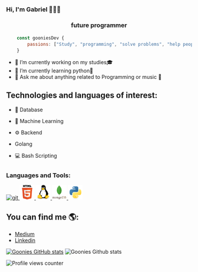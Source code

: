 ### Hi, I'm Gabriel 👋👨‍💻
<h3 align="center">future programmer</h3>

```js
    const gooniesDev {
        passions: ["Study", "programming", "solve problems", "help people"];
    }
```

- 🔭  I’m currently working on my studies🎓
- 🌱  I’m currently learning python🐍
- 💬  Ask me about anything related to Programming or music 🤩 

## Technologies and languages of interest:

- 💾 Database

- 🤖 Machine Learning

- ⚙️ Backend

- Golang

- 💻 Bash Scripting

## 
<h3 align="left">Languages and Tools:</h3>
<p align="left"> <a href="https://git-scm.com/" target="_blank"> <img src="https://www.vectorlogo.zone/logos/git-scm/git-scm-icon.svg" alt="git" width="40" height="40"/> </a> <a href="https://www.w3.org/html/" target="_blank"> <img src="https://raw.githubusercontent.com/devicons/devicon/master/icons/html5/html5-original-wordmark.svg" alt="html5" width="40" height="40"/> </a> <a href="https://www.linux.org/" target="_blank"> <img src="https://raw.githubusercontent.com/devicons/devicon/master/icons/linux/linux-original.svg" alt="linux" width="40" height="40"/> </a> <a href="https://www.mongodb.com/" target="_blank"> <img src="https://raw.githubusercontent.com/devicons/devicon/master/icons/mongodb/mongodb-original-wordmark.svg" alt="mongodb" width="40" height="40"/> </a> <a href="https://www.python.org" target="_blank"> <img src="https://raw.githubusercontent.com/devicons/devicon/master/icons/python/python-original.svg" alt="python" width="40" height="40"/> </a> </p>

## You can find me 🌎:

 - [Medium](https://medium.com/@gabomunozcastro)
 - [Linkedin](https://www.linkedin.com/in/goonies/)


[![Goonies GitHub stats](https://github-readme-stats.vercel.app/api?username=gooniesDev)](https://github.com/anuraghazra/github-readme-stats&layout=compact&theme=onedark)
![Goonies Github stats](https://github-readme-stats.vercel.app/api/top-langs/?username=gooniesDev&layout=compact&theme=onedark)

![Profile views counter](https://komarev.com/ghpvc/?username=gooniesDev&style=flat-square)
